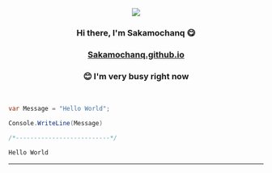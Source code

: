 <p align="center">
  <img src="https://komarev.com/ghpvc/?username=Sakamochanq">
</p>

### <p align="center">Hi there, I'm Sakamochanq 😋</p>

### <p align="center">[Sakamochanq.github.io](https://sakamochanq.github.io/)</p>
  
### <p align="center">😊 I'm very busy right now</p>

<br>

```cs
var Message = "Hello World";

Console.WriteLine(Message)

/*--------------------------*/

Hello World

```

---
